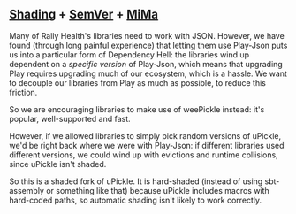## [Shading](https://github.com/rallyhealth/sbt-shading) + [SemVer](https://semver.org/) + [MiMa](https://github.com/lightbend/mima)

Many of Rally Health's libraries need to work with JSON. However, we have
found (through long painful experience) that letting them use Play-Json
puts us into a particular form of Dependency Hell: the libraries wind up
dependent on a *specific version* of Play-Json, which means that upgrading
Play requires upgrading much of our ecosystem, which is a hassle. We want
to decouple our libraries from Play as much as possible, to reduce this
friction.

So we are encouraging libraries to make use of weePickle instead: it's
popular, well-supported and fast.

However, if we allowed libraries to simply pick random versions of
uPickle, we'd be right back where we were with Play-Json: if different
libraries used different versions, we could wind up with evictions and
runtime collisions, since uPickle isn't shaded.

So this is a shaded fork of uPickle. It is hard-shaded (instead of using
sbt-assembly or something like that) because uPickle includes macros with
hard-coded paths, so automatic shading isn't likely to work correctly.





